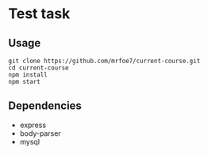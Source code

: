 Test task
=======================



## Usage

```
git clone https://github.com/mrfoe7/current-course.git
cd current-course
npm install
npm start
```

## Dependencies

* express
* body-parser
* mysql
